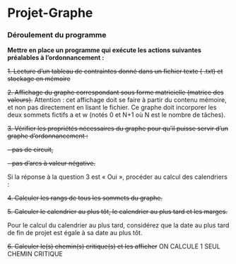 # Projet-Graphe

### Déroulement du programme

**Mettre en place un programme qui exécute les actions suivantes préalables à l’ordonnancement :**

~~1. Lecture d’un tableau de contraintes donné dans un fichier texte ( .txt) et stockage en mémoire~~

~~2. Affichage du graphe correspondant sous forme matricielle (matrice des valeurs).~~ 
    Attention : cet affichage doit se faire à partir du contenu mémoire, et non pas directement en lisant le fichier.
    Ce graphe doit incorporer les deux sommets fictifs a et w (notés 0 et N+1 où N est le nombre de tâches).

~~3. Vérifier les propriétés nécessaires du graphe pour qu’il puisse servir d’un graphe d’ordonnancement :~~

~~- pas de circuit,~~

~~- pas d’arcs à valeur négative.~~


Si la réponse à la question 3 est « Oui », procéder au calcul des calendriers :

~~4. Calculer les rangs de tous les sommets du graphe.~~

~~5. Calculer le calendrier au plus tôt, le calendrier au plus tard et les marges.~~

Pour le calcul du calendrier au plus tard, considérez que la date au plus tard de fin de projet 
est égale à sa date au plus tôt.

~~6. Calculer le(s) chemin(s) critique(s) et les afficher~~ ON CALCULE 1 SEUL CHEMIN CRITIQUE
